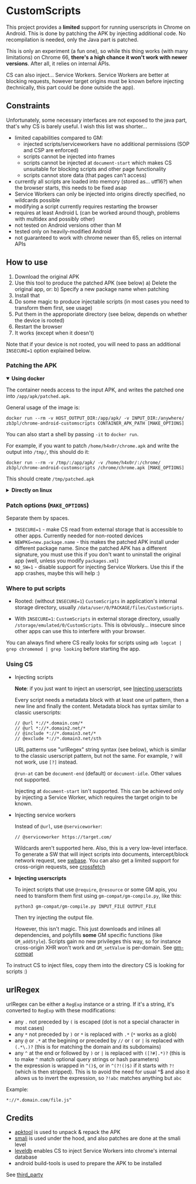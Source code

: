 # CustomScripts

This project provides a **limited** support for running userscripts in Chrome on Android. This is done by patching the APK by injecting additional code. No recompilation is needed, only the Java part is patched.

This is only an experiment (a fun one), so while this thing works (with many limitations) on Chrome 66, **there's a high chance it won't work with newer versions**. After all, it relies on internal APIs.

CS can also inject... Service Workers. Service Workers are better at blocking requests, however target origins must be known before injecting (technically, this part could be done outside the app).

## Constraints
Unfortunately, some necessary interfaces are not exposed to the java part, that's why CS is barely useful. I wish this list was shorter...

* limited capabilities compared to GM:
    * injected scripts/serviceworkers have no additional permissions (SOP and CSP are enforced)
    * scripts cannot be injected into frames
    * scripts cannot be injected at `document-start` which makes CS unsuitable for blocking scripts and other page functionality
    * scripts cannot store data (that pages can't access)
* currently all scripts are loaded into memory (stored as... utf16?) when the browser starts, this needs to be fixed asap 
* Service Workers can only be injected into origins directly specified, no wildcards possible
* modifying a script currently requires restarting the browser
* requires at least Android L (can be worked around though, problems with multidex and possibly other)
* not tested on Android versions other than M
* tested only on heavily-modified Android
* not guaranteed to work with chrome newer than 65, relies on internal APIs

## How to use

1. Download the original APK
2. Use this tool to produce the patched APK (see below)
a) Delete the original app, or:
b) Specify a new package name when patching
3. Install that
4. Do some magic to produce injectable scripts (in most cases you need to transform them first, see usage)
5. Put them in the approporiate directory (see below, depends on whether the device is rooted)
6. Restart the browser
7. It works (except when it doesn't)

Note that if your device is not rooted, you will need to pass an additional `INSECURE=1` option explained below.


### Patching the APK


<details open>
<summary><b>Using docker</b></summary>

The container needs access to the input APK, and writes the patched one into `/app/apk/patched.apk`.

General usage of the image is:
```
docker run --rm -v HOST_OUTPUT_DIR:/app/apk/ -v INPUT_DIR:/anywhere/ zb3pl/chrome-android-customscripts CONTAINER_APK_PATH [MAKE_OPTIONS]
```
You can also start a shell by passing `-it` to `docker run`.

For example, if you want to patch `/home/h4x0r/chrome.apk` and write the output into `/tmp/`, this should do it:
```
docker run --rm -v /tmp/:/app/apk/ -v /home/h4x0r/:/chrome/ zb3pl/chrome-android-customscripts /chrome/chrome.apk [MAKE_OPTIONS]
```
This should create `/tmp/patched.apk`

</details>




<details>
<summary><b>Directly on linux</b></summary>

### Requirements

You'll need (at least) these installed:
  * Python 3
  * Make
  * Java 7 or 8 (+jdk for generating keystores)
  * Apache Ant


```
git clone https://github.com/zb3/chrome-android-customscripts
cd chrome-android-customscripts
```

Unpack the original APK using apktool into the `chrome` folder:
```
./unpack APK_FILE
```

Patch it using the `make` command:
```
make MAKE_OPTIONS
```

What `make` does, simplified:
  * compiles java source code using Ant (if modified)
  * disassembles that into smali format
  * patches stuff using `patch.py` which then copies the code to `chrome/smali` and `chrome/smali_classes2` folders
  * repacks the apk using apktool, then zipalign and sign
    
If it somehow succeeds, the APK, **apk/patched.apk**, is ready to be installed (or copied directly if the package name matches)

</details>


### Patch options (`MAKE_OPTIONS`)

Separate them by spaces.

* `INSECURE=1` - make CS read from external storage that is accessible to other apps. Currently needed for non-rooted devices
* `NEWPKG=new.package.name` - this makes the patched APK install under different package name. Since the patched APK has a different signature, you must use this if you don't want to uninstall the original app (well, unless you modify `packages.xml`)
* `NO_SW=1` - disable support for injecting Service Workers. Use this if the app crashes, maybe this will help :) 


### Where to put scripts

* Rooted: (without `INSECURE=1`)
`CustomScripts` in application's internal storage directory, usually `/data/user/0/PACKAGE/files/CustomScripts`.

* With `INSECURE=1`:
`CustomScripts` in external storage directory, usually  `/storage/emulated/0/CustomScripts`. This is obviously... insecure since other apps can use this to interfere with your browser.

You can always find where CS really looks for scripts using `adb logcat | grep chromemod | grep looking` before starting the app.



### Using CS
* Injecting scripts

  **Note**: if you just want to inject an userscript, see [Injecting userscripts](#injecting-userscripts)

  Every script needs a metadata block with at least one url pattern, then a new line and finally the content. Metadata block has syntax similar to classic userscripts:
  ```
  // @url *://*.domain.com/*
  // @url *://*.domain2.net/*
  // @include *://*.domain3.net/*
  // @exclude *://*.domain3.net/sth
  ```
  URL patterns use "urlRegex" string syntax (see below), which is similar to the classic userscript pattern, but not the same. For example, `?` will not work, use `[?]` instead.

  `@run-at` can be `document-end` (default) or `document-idle`. Other values not supported.

  Injecting at `document-start` isn't supported. This can be achieved only by injecting a Service Worker, which requires the target origin to be known.
  
* Injecting service workers

  Instead of `@url`, use `@serviceworker`:
  ```
  // @serviceworker https://target.com/
  ```
  Wildcards aren't supported here.
  Also, this is a very low-level interface. To generate a SW that will inject scripts into documents, intercept/block network request, see [swbase](./sw-examples/). You can also get a limited support for cross-origin requests, see [crossfetch](./sw-examples/crossfetch)
* <a id="injecting-userscripts"></a> **Injecting userscripts**

  To inject scripts that use `@require`, `@resource` or some GM apis, you need to transform them first using `gm-compat/gm-compile.py`, like this:
  ```
  python3 gm-compat/gm-compile.py INPUT_FILE OUTPUT_FILE
  ```
  Then try injecting the output file.

  However, this isn't magic. This just downloads and inlines all dependencies, and polyfills **some** GM specific functions (like `GM_addStyle`). Scripts gain no new privileges this way, so for instance cross-origin XHR won't work and `GM_setValue` is per-domain. See [gm-compat](./gm-compat)

To instruct CS to inject files, copy them into the directory CS is looking for scripts :)

## urlRegex
urlRegex can be either a `RegExp` instance or a string. If it's a string, it's converted to `RegExp` with these modifications:
* any `.` not preceded by `(` is escaped (dot is not a special character in most cases)
* any `*` not preceded by `)` or `*` is replaced with `.*` (`*` works as a glob)
* any `@` or `.*` at the begining or preceded by `//` or `(` or `|` is replaced with `(.*\.)?` (this is for matching the domain and its subdomains)
* any `^` at the end or followed by `)` or `|` is replaced with `([?#].*)?` (this is to make `^` match optional query strings or hash parameters)
* the expression is wrapped in `^()$`, or in `^(?!()$)` if it starts with `?!` (which is then stripped). This is to avoid the need for usual ^$ and also it allows us to invert the expression, so `?!abc` matches anything but `abc`

Example:
```
*://*.domain.com/file.js^
```


## Credits
 * [apktool](https://github.com/iBotPeaches/Apktool) is used to unpack & repack the APK
 * [smali](https://github.com/JesusFreke/smali) is used under the hood, and also patches are done at the smali level
 * [leveldb](https://github.com/dain/leveldb) enables CS to inject Service Workers into chrome's internal database
 * android build-tools is used to prepare the APK to be installed
 
 See [third_party](./third_party)
  